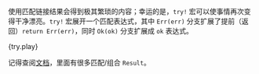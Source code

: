 使用匹配链接结果会得到极其繁琐的内容；幸运的是，`try!` 宏可以使事情再次变得干净漂亮。`try!` 宏展开一个匹配表达式，其中 `Err(err)` 分支扩展了提前（返回）`return Err(err)`，同时 `Ok(ok)` 分支扩展成 `ok` 表达式。

{try.play}

记得查阅[文档][docs]，里面有很多匹配/组合 `Result`。

[docs]: http://doc.rust-lang.org/std/result/index.html
